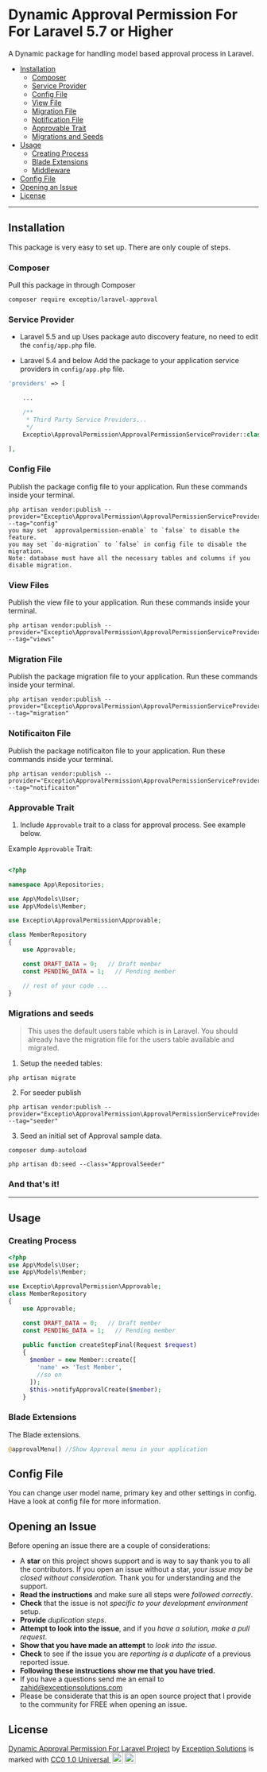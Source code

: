 # Dynamic Approval Permission For For Laravel 5.7 or Higher

A Dynamic package for handling model based approval process in Laravel.

- [Installation](#installation)
    - [Composer](#composer)
    - [Service Provider](#service-provider)
    - [Config File](#config-file)
    - [View File](#view-file)
    - [Migration File](#migration-file)
    - [Notification File](#notification-file)
    - [Approvable Trait](#approvable-trait)
    - [Migrations and Seeds](#migrations-and-seeds)
- [Usage](#usage)
    - [Creating Process](#creating-process)    
    - [Blade Extensions](#blade-extensions)    
    - [Middleware](#middleware)
- [Config File](#config-file)
- [Opening an Issue](#opening-an-issue)
- [License](#license)

---

## Installation

This package is very easy to set up. There are only couple of steps.

### Composer

Pull this package in through Composer
```
composer require exceptio/laravel-approval
```

### Service Provider
* Laravel 5.5 and up
Uses package auto discovery feature, no need to edit the `config/app.php` file.

* Laravel 5.4 and below
Add the package to your application service providers in `config/app.php` file.

```php
'providers' => [

    ...

    /**
     * Third Party Service Providers...
     */
    Exceptio\ApprovalPermission\ApprovalPermissionServiceProvider::class,

],
```

### Config File

Publish the package config file to your application. Run these commands inside your terminal.

    php artisan vendor:publish --provider="Exceptio\ApprovalPermission\ApprovalPermissionServiceProvider" --tag="config"
    you may set `approvalpermission-enable` to `false` to disable the feature.
    you may set `do-migration` to `false` in config file to disable the migration.
    Note: database must have all the necessary tables and columns if you disable migration.

### View Files

Publish the view file to your application. Run these commands inside your terminal.

    php artisan vendor:publish --provider="Exceptio\ApprovalPermission\ApprovalPermissionServiceProvider" --tag="views"

### Migration File

Publish the package migration file to your application. Run these commands inside your terminal.

    php artisan vendor:publish --provider="Exceptio\ApprovalPermission\ApprovalPermissionServiceProvider" --tag="migration"

### Notificaiton File

Publish the package notificaiton file to your application. Run these commands inside your terminal.

    php artisan vendor:publish --provider="Exceptio\ApprovalPermission\ApprovalPermissionServiceProvider" --tag="notificaiton"

### Approvable Trait

1. Include `Approvable` trait to a class for approval process. See example below.

Example `Approvable` Trait:

```php

<?php

namespace App\Repositories;

use App\Models\User;
use App\Models\Member;

use Exceptio\ApprovalPermission\Approvable;

class MemberRepository
{
    use Approvable;

    const DRAFT_DATA = 0;   // Draft member
    const PENDING_DATA = 1;   // Pending member

    // rest of your code ...
}

```

### Migrations and seeds
> This uses the default users table which is in Laravel. You should already have the migration file for the users table available and migrated.

1. Setup the needed tables:
```
php artisan migrate
```
2. For seeder publish
```
php artisan vendor:publish --provider="Exceptio\ApprovalPermission\ApprovalPermissionServiceProvider" --tag="seeder"
```
3. Seed an initial set of Approval sample data.
```
composer dump-autoload
```
```
php artisan db:seed --class="ApprovalSeeder"
```

### And that's it!

---

## Usage

### Creating Process

```php
<?php
use App\Models\User;
use App\Models\Member;

use Exceptio\ApprovalPermission\Approvable;
class MemberRepository
{
    use Approvable;

    const DRAFT_DATA = 0;   // Draft member
    const PENDING_DATA = 1;   // Pending member
    
    public function createStepFinal(Request $request)
    {
      $member = new Member::create([
        'name' => 'Test Member',
        //so on
      ]);
      $this->notifyApprovalCreate($member);
    }
```

### Blade Extensions

The Blade extensions.

```php
@approvalMenu() //Show Approval menu in your application
```
## Config File
You can change user model name, primary key and other settings in config. Have a look at config file for more information.


## Opening an Issue
Before opening an issue there are a couple of considerations:
* A **star** on this project shows support and is way to say thank you to all the contributors. If you open an issue without a star, *your issue may be closed without consideration.* Thank you for understanding and the support.
* **Read the instructions** and make sure all steps were *followed correctly*.
* **Check** that the issue is not *specific to your development environment* setup.
* **Provide** *duplication steps*.
* **Attempt to look into the issue**, and if you *have a solution, make a pull request*.
* **Show that you have made an attempt** to *look into the issue*.
* **Check** to see if the issue you are *reporting is a duplicate* of a previous reported issue.
* **Following these instructions show me that you have tried.**
* If you have a questions send me an email to zahid@exceptionsolutions.com
* Please be considerate that this is an open source project that I provide to the community for FREE when opening an issue. 

## License
<p xmlns:cc="http://creativecommons.org/ns#" xmlns:dct="http://purl.org/dc/terms/"><a property="dct:title" rel="cc:attributionURL" href="https://github.com/exception-soluitions/laravel-approval">Dynamic Approval Permission For Laravel Project</a> by <a rel="cc:attributionURL dct:creator" property="cc:attributionName" href="https://github.com/exception-soluitions">Exception Solutions</a> is marked with <a href="http://creativecommons.org/publicdomain/zero/1.0?ref=chooser-v1" target="_blank" rel="license noopener noreferrer" style="display:inline-block;">CC0 1.0 Universal
<img style="height:22px!important;margin-left:3px;vertical-align:text-bottom;" src="https://mirrors.creativecommons.org/presskit/icons/cc.svg?ref=chooser-v1"><img style="height:22px!important;margin-left:3px;vertical-align:text-bottom;" src="https://mirrors.creativecommons.org/presskit/icons/zero.svg?ref=chooser-v1"></a></p>
